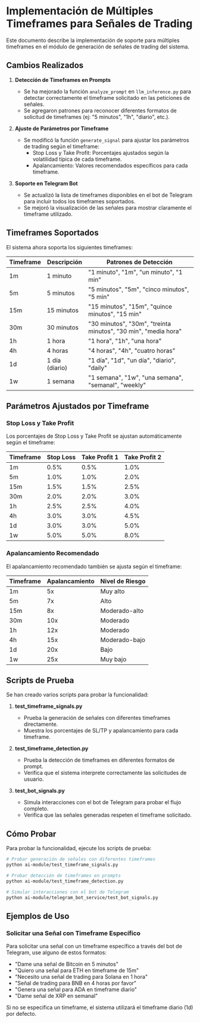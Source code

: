 # Implementación de Múltiples Timeframes para Señales de Trading

Este documento describe la implementación de soporte para múltiples timeframes en el módulo de generación de señales de trading del sistema.

## Cambios Realizados

1. **Detección de Timeframes en Prompts**
   - Se ha mejorado la función `analyze_prompt` en `llm_inference.py` para detectar correctamente el timeframe solicitado en las peticiones de señales.
   - Se agregaron patrones para reconocer diferentes formatos de solicitud de timeframes (ej: "5 minutos", "1h", "diario", etc.).

2. **Ajuste de Parámetros por Timeframe**
   - Se modificó la función `generate_signal` para ajustar los parámetros de trading según el timeframe:
     - Stop Loss y Take Profit: Porcentajes ajustados según la volatilidad típica de cada timeframe.
     - Apalancamiento: Valores recomendados específicos para cada timeframe.

3. **Soporte en Telegram Bot**
   - Se actualizó la lista de timeframes disponibles en el bot de Telegram para incluir todos los timeframes soportados.
   - Se mejoró la visualización de las señales para mostrar claramente el timeframe utilizado.

## Timeframes Soportados

El sistema ahora soporta los siguientes timeframes:

| Timeframe | Descripción      | Patrones de Detección                                      |
|-----------|------------------|-----------------------------------------------------------|
| 1m        | 1 minuto         | "1 minuto", "1m", "un minuto", "1 min"                    |
| 5m        | 5 minutos        | "5 minutos", "5m", "cinco minutos", "5 min"               |
| 15m       | 15 minutos       | "15 minutos", "15m", "quince minutos", "15 min"           |
| 30m       | 30 minutos       | "30 minutos", "30m", "treinta minutos", "30 min", "media hora" |
| 1h        | 1 hora           | "1 hora", "1h", "una hora"                                |
| 4h        | 4 horas          | "4 horas", "4h", "cuatro horas"                           |
| 1d        | 1 día (diario)   | "1 día", "1d", "un día", "diario", "daily"                |
| 1w        | 1 semana         | "1 semana", "1w", "una semana", "semanal", "weekly"       |

## Parámetros Ajustados por Timeframe

### Stop Loss y Take Profit

Los porcentajes de Stop Loss y Take Profit se ajustan automáticamente según el timeframe:

| Timeframe | Stop Loss | Take Profit 1 | Take Profit 2 |
|-----------|-----------|---------------|---------------|
| 1m        | 0.5%      | 0.5%          | 1.0%          |
| 5m        | 1.0%      | 1.0%          | 2.0%          |
| 15m       | 1.5%      | 1.5%          | 2.5%          |
| 30m       | 2.0%      | 2.0%          | 3.0%          |
| 1h        | 2.5%      | 2.5%          | 4.0%          |
| 4h        | 3.0%      | 3.0%          | 4.5%          |
| 1d        | 3.0%      | 3.0%          | 5.0%          |
| 1w        | 5.0%      | 5.0%          | 8.0%          |

### Apalancamiento Recomendado

El apalancamiento recomendado también se ajusta según el timeframe:

| Timeframe | Apalancamiento | Nivel de Riesgo |
|-----------|----------------|-----------------|
| 1m        | 5x             | Muy alto        |
| 5m        | 7x             | Alto            |
| 15m       | 8x             | Moderado-alto   |
| 30m       | 10x            | Moderado        |
| 1h        | 12x            | Moderado        |
| 4h        | 15x            | Moderado-bajo   |
| 1d        | 20x            | Bajo            |
| 1w        | 25x            | Muy bajo        |

## Scripts de Prueba

Se han creado varios scripts para probar la funcionalidad:

1. **test_timeframe_signals.py**
   - Prueba la generación de señales con diferentes timeframes directamente.
   - Muestra los porcentajes de SL/TP y apalancamiento para cada timeframe.

2. **test_timeframe_detection.py**
   - Prueba la detección de timeframes en diferentes formatos de prompt.
   - Verifica que el sistema interprete correctamente las solicitudes de usuario.

3. **test_bot_signals.py**
   - Simula interacciones con el bot de Telegram para probar el flujo completo.
   - Verifica que las señales generadas respeten el timeframe solicitado.

## Cómo Probar

Para probar la funcionalidad, ejecute los scripts de prueba:

```bash
# Probar generación de señales con diferentes timeframes
python ai-module/test_timeframe_signals.py

# Probar detección de timeframes en prompts
python ai-module/test_timeframe_detection.py

# Simular interacciones con el bot de Telegram
python ai-module/telegram_bot_service/test_bot_signals.py
```

## Ejemplos de Uso

### Solicitar una Señal con Timeframe Específico

Para solicitar una señal con un timeframe específico a través del bot de Telegram, use alguno de estos formatos:

- "Dame una señal de Bitcoin en 5 minutos"
- "Quiero una señal para ETH en timeframe de 15m"
- "Necesito una señal de trading para Solana en 1 hora"
- "Señal de trading para BNB en 4 horas por favor"
- "Genera una señal para ADA en timeframe diario"
- "Dame señal de XRP en semanal"

Si no se especifica un timeframe, el sistema utilizará el timeframe diario (1d) por defecto.
